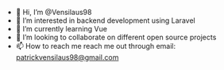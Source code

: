 - 👋 Hi, I’m @Vensilaus98
- 👀 I’m interested in backend development using Laravel
- 🌱 I’m currently learning Vue
- 💞️ I’m looking to collaborate on different open source projects
- 📫 How to reach me reach me out through email: patrickvensilaus98@gmail.com

<!---
Vensilaus98/Vensilaus98 is a ✨ special ✨ repository because its `README.md` (this file) appears on your GitHub profile.
You can click the Preview link to take a look at your changes.
--->
